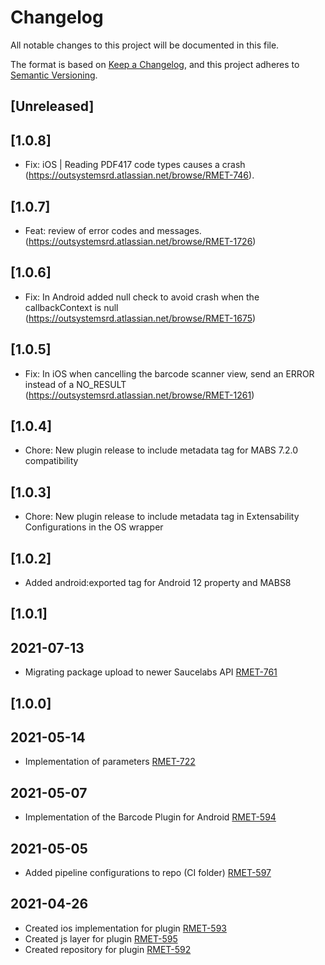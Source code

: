 # Changelog
All notable changes to this project will be documented in this file.

The format is based on [Keep a Changelog](https://keepachangelog.com/en/1.0.0/),
and this project adheres to [Semantic Versioning](https://semver.org/spec/v2.0.0.html).

## [Unreleased]

## [1.0.8]
- Fix: iOS | Reading PDF417 code types causes a crash (https://outsystemsrd.atlassian.net/browse/RMET-746).

## [1.0.7]

- Feat: review of error codes and messages. (https://outsystemsrd.atlassian.net/browse/RMET-1726)

## [1.0.6]

- Fix: In Android added null check to avoid crash when the callbackContext is null (https://outsystemsrd.atlassian.net/browse/RMET-1675)
## [1.0.5]

- Fix: In iOS when cancelling the barcode scanner view, send an ERROR instead of a NO_RESULT (https://outsystemsrd.atlassian.net/browse/RMET-1261)

## [1.0.4]
- Chore: New plugin release to include metadata tag for MABS 7.2.0 compatibility

## [1.0.3]
- Chore: New plugin release to include metadata tag in Extensability Configurations in the OS wrapper

## [1.0.2]
- Added android:exported tag for Android 12 property and MABS8

## [1.0.1]
## 2021-07-13
- Migrating package upload to newer Saucelabs API [RMET-761](https://outsystemsrd.atlassian.net/browse/RMET-761)


## [1.0.0]
## 2021-05-14
- Implementation of parameters [RMET-722](https://outsystemsrd.atlassian.net/browse/RMET-722)
## 2021-05-07
- Implementation of the Barcode Plugin for Android [RMET-594](https://outsystemsrd.atlassian.net/browse/RMET-594)
## 2021-05-05
- Added pipeline configurations to repo (CI folder) [RMET-597](https://outsystemsrd.atlassian.net/browse/RMET-597)
## 2021-04-26
- Created ios implementation for plugin [RMET-593](https://outsystemsrd.atlassian.net/browse/RMET-593)
- Created js layer for plugin [RMET-595](https://outsystemsrd.atlassian.net/browse/RMET-595)
- Created repository for plugin [RMET-592](https://outsystemsrd.atlassian.net/browse/RMET-592)

